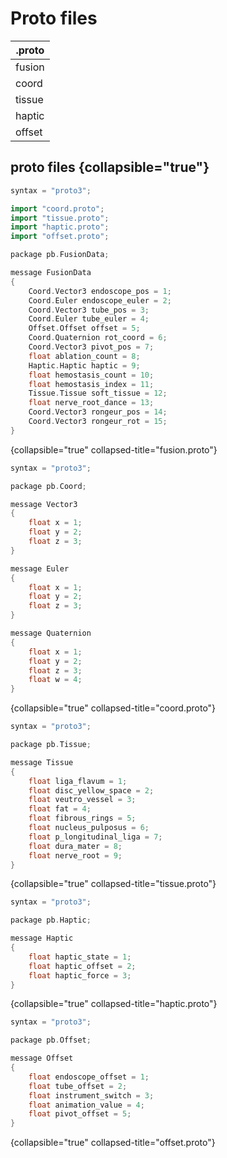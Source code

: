 # Proto files

| **.proto** |
|------------|
| fusion     |
| coord      |
| tissue     |
| haptic     |
| offset     |


## proto files {collapsible="true"}
```C++
syntax = "proto3";

import "coord.proto";
import "tissue.proto";
import "haptic.proto";
import "offset.proto";

package pb.FusionData;

message FusionData
{
    Coord.Vector3 endoscope_pos = 1;
    Coord.Euler endoscope_euler = 2;
    Coord.Vector3 tube_pos = 3;
    Coord.Euler tube_euler = 4;
    Offset.Offset offset = 5;
    Coord.Quaternion rot_coord = 6;
    Coord.Vector3 pivot_pos = 7;
    float ablation_count = 8;
    Haptic.Haptic haptic = 9;
    float hemostasis_count = 10;
    float hemostasis_index = 11;
    Tissue.Tissue soft_tissue = 12;
    float nerve_root_dance = 13;
    Coord.Vector3 rongeur_pos = 14;
    Coord.Vector3 rongeur_rot = 15;
}
```

{collapsible="true" collapsed-title="fusion.proto"}

```C++
syntax = "proto3";

package pb.Coord;

message Vector3
{
    float x = 1;
    float y = 2;
    float z = 3;
}

message Euler
{
    float x = 1;
    float y = 2;
    float z = 3;
}

message Quaternion
{
    float x = 1;
    float y = 2;
    float z = 3;
    float w = 4;
}
```

{collapsible="true" collapsed-title="coord.proto"}

```C++
syntax = "proto3";

package pb.Tissue;

message Tissue
{
    float liga_flavum = 1;
    float disc_yellow_space = 2;
    float veutro_vessel = 3;
    float fat = 4;
    float fibrous_rings = 5;
    float nucleus_pulposus = 6;
    float p_longitudinal_liga = 7;
    float dura_mater = 8;
    float nerve_root = 9;
}
```

{collapsible="true" collapsed-title="tissue.proto"}

```C++
syntax = "proto3";

package pb.Haptic;

message Haptic
{
    float haptic_state = 1;
    float haptic_offset = 2;
    float haptic_force = 3;
}
```

{collapsible="true" collapsed-title="haptic.proto"}

```C++
syntax = "proto3";

package pb.Offset;

message Offset
{
    float endoscope_offset = 1;
    float tube_offset = 2;
    float instrument_switch = 3;
    float animation_value = 4;
    float pivot_offset = 5;
}
```

{collapsible="true" collapsed-title="offset.proto"}